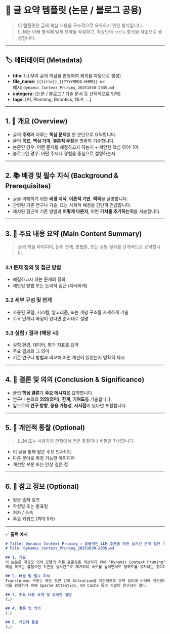 # 📄 글 요약 템플릿 (논문 / 블로그 공용)

> 이 템플릿은 글의 핵심 내용을 구조적으로 요약하기 위한 형식입니다.  
> LLM은 아래 형식에 맞게 요약을 작성하고, 최상단의 `title` 항목을 자동으로 생성합니다.

---

## 🏷️ 메타데이터 (Metadata)

- **title:** (LLM이 글의 핵심을 반영하여 제목을 자동으로 생성)  
- **file_name:** `{{title}}_{{YYYYMMDD-HHMM}}.md`  
  예시: `Dynamic_Context_Pruning_20251030-2035.md`  
- **category:** (논문 / 블로그 / 기술 문서 등 선택적으로 입력)  
- **tags:** [AI, Planning, Robotics, NLP, ...]  

---

## 1. 🧭 개요 (Overview)
- 글의 **주제**와 다루는 **핵심 문제**를 한 문단으로 요약합니다.  
- 글의 **목표**, **핵심 기여**, **결론적 주장**을 명확히 기술합니다.  
- 논문인 경우: 어떤 문제를 해결하고자 하는지 + 제안한 핵심 아이디어.  
- 블로그인 경우: 어떤 주제나 경험을 중심으로 설명하는지.

---

## 2. 📚 배경 및 필수 지식 (Background & Prerequisites)
- 글을 이해하기 위한 **배경 지식**, **이론적 기반**, **맥락**을 설명합니다.  
- 관련된 기존 연구나 기술, 또는 사회적 배경을 간단히 언급합니다.  
- 제시된 접근이 기존 방법과 **어떻게 다른지**, 어떤 **가치를 추가하는지**를 서술합니다.

---

## 3. 🧩 주요 내용 요약 (Main Content Summary)
> 글의 핵심 아이디어, 논리 전개, 방법론, 또는 실험 결과를 단계적으로 요약합니다.

### 3.1 문제 정의 및 접근 방법
- 해결하고자 하는 문제의 정의  
- 제안된 방법 또는 논리적 접근 (자세하게)

### 3.2 세부 구성 및 전개
- 사용된 모델, 시스템, 알고리즘, 또는 개념 구조를 자세하게 기술  
- 주요 단계나 과정이 있다면 순서대로 설명  

### 3.3 실험 / 결과 (해당 시)
- 실험 환경, 데이터, 평가 지표를 요약  
- 주요 결과와 그 의미  
- 기존 연구나 방법과 비교해 어떤 개선이 있었는지 명확히 제시

---

## 4. 🧠 결론 및 의의 (Conclusion & Significance)
- 글의 **핵심 결론**과 **주요 메시지**를 요약합니다.  
- 연구나 논의의 **의의(의미)**, **한계**, **기여도**를 기술합니다.  
- 앞으로의 **연구 방향**, **응용 가능성**, **시사점**이 있다면 포함합니다.

---

## 5. 💬 개인적 통찰 (Optional)
> LLM 또는 사용자의 관점에서 얻은 통찰이나 비평을 작성합니다.
- 이 글을 통해 얻은 주요 인사이트  
- 다른 분야로 확장 가능한 아이디어  
- 개선할 부분 또는 인상 깊은 점  

---

## 6. 🧾 참고 정보 (Optional)
- 원문 출처 링크  
- 작성일 또는 발표일  
- 저자 / 소속  
- 주요 키워드 (최대 5개)

---

✅ **출력 예시**

```markdown
# Title: Dynamic Context Pruning — 효율적인 LLM 추론을 위한 실시간 문맥 절단 기법  
# File: Dynamic_Context_Pruning_20251030-2035.md

## 1. 개요
이 논문은 대규모 언어 모델의 추론 효율성을 개선하기 위해 "Dynamic Context Pruning" 기법을 제안한다.  
핵심 목표는 불필요한 토큰을 실시간으로 제거하여 속도를 높이면서도 정확도를 유지하는 것이다.

## 2. 배경 및 필수 지식
Transformer 구조는 모든 토큰 간의 Attention을 계산하므로 문맥 길이에 비례해 계산량이 급격히 증가한다.  
이를 완화하기 위해 Sparse Attention, KV Cache 등의 기법이 연구되어 왔다.

## 3. 주요 내용 요약 및 상세한 설명
(…)

## 4. 결론 및 의의
(…)

## 5. 개인적 통찰
(…)
